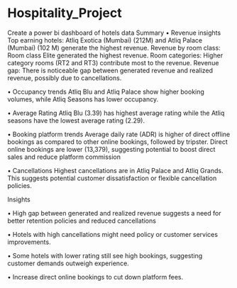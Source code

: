 # Hospitality_Project
Create a power bi dashboard of hotels data
Summary
•	Revenue insights
Top earning hotels: Atliq Exotica (Mumbai) (212M) and Atliq Palace (Mumbai) (102 M) generate the highest revenue.
Revenue by room class: Room class Elite generated the highest revenue.
Room categories: Higher category rooms (RT2 and RT3) contribute most to the revenue.
Revenue gap: There is noticeable gap between generated revenue and realized revenue, possibly due to cancellations.

•	Occupancy trends
Atliq Blu and Atliq Palace show higher booking volumes, while Atliq Seasons has lower occupancy.

•	Average Rating
Atliq Blu (3.39) has highest average rating while the Atliq seasons have the lowest average rating (2.29).

•	Booking platform trends
Average daily rate (ADR) is higher of direct offline bookings as compared to other online bookings, followed by tripster.
Direct online bookings are lower (13,379), suggesting potential to boost direct sales and reduce platform commission

•	Cancellations
Highest cancellations are in Atliq Palace and Atliq Grands.
This suggests potential customer dissatisfaction or flexible cancellation policies.

Insights

•	High gap between generated and realized revenue suggests a need for better retention policies and reduced cancellations

•	Hotels with high cancellations might need policy or customer services improvements.

•	Some hotels with lower rating still see high bookings, suggesting customer demands outweigh experience.

•	Increase direct online bookings to cut down platform fees.

